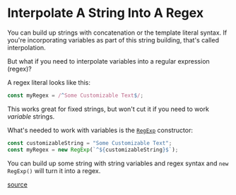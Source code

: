 # Interpolate A String Into A Regex

You can build up strings with concatenation or the template literal syntax. If
you're incorporating variables as part of this string building, that's called
interpolation.

But what if you need to interpolate variables into a regular expression
(regex)?

A regex literal looks like this:

```javascript
const myRegex = /^Some Customizable Text$/;
```

This works great for fixed strings, but won't cut it if you need to work
_variable_ strings.

What's needed to work with variables is the
[`RegExp`](https://developer.mozilla.org/en-US/docs/Web/JavaScript/Reference/Global_Objects/RegExp)
constructor:

```javascript
const customizableString = "Some Customizable Text";
const myRegex = new RegExp(`^${customizableString}$`);
```

You can build up some string with string variables and regex syntax and `new
RegExp()` will turn it into a regex.

[source](https://makandracards.com/makandra/15879-javascript-how-to-generate-a-regular-expression-from-a-string)
